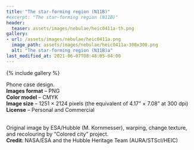 ```yaml
---
title: "The star-forming region (N11B)"
#excerpt: "The star-forming region (N11B)"
header:
  teaser: assets/images/nebulae/heic0411a-th.png
gallery:
- url: /assets/images/nebulae/heic0411a.png
  image_path: assets/images/nebulae/heic0411a-300x300.png
  alt: "The star-forming region (N11B)a"
last_modified_at: 2021-06-07T08:48:05-04:00
---
```


{% include gallery %}

Phone case design.<br/>
**Images format** – PNG<br/>
**Color model** – CMYK<br/>
**Image size** – 1251 × 2124 pixels (the equivalent of 4.17” × 7.08” at 300 dpi)<br/>
**License** – Personal and Commercial<br/><br/>

Original image by ESA/Hubble (M. Kornmesser), warping, change texture, and recolouring by “Colored city” project.<br/>
**Credit**: NASA/ESA and the Hubble Heritage Team (AURA/STScI/HEIC)
